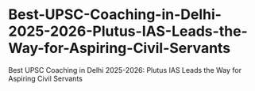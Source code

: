 # Best-UPSC-Coaching-in-Delhi-2025-2026-Plutus-IAS-Leads-the-Way-for-Aspiring-Civil-Servants
Best UPSC Coaching in Delhi 2025-2026: Plutus IAS Leads the Way for Aspiring Civil Servants
